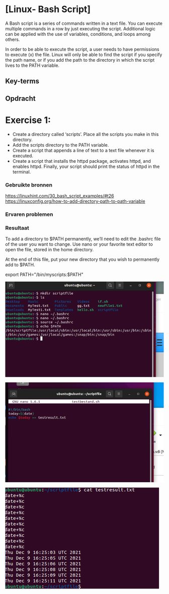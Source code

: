 # [Linux- Bash Script]
A Bash script is a series of commands written in a text file. You can execute multiple commands in a row by just executing the script.
Additional logic can be applied with the use of variables, conditions, and loops among others.

In order to be able to execute the script, a user needs to have permissions to execute (x) the file.
Linux will only be able to find the script if you specify the path name, or if you add the path to the directory in which the script lives to the PATH variable.



## Key-terms


## Opdracht
# Exercise 1:
- Create a directory called ‘scripts’. Place all the scripts you make in this directory.
- Add the scripts directory to the PATH variable.
- Create a script that appends a line of text to a text file whenever it is executed.
- Create a script that installs the httpd package, activates httpd, and enables httpd. Finally, your script should print the status of httpd in the terminal.

### Gebruikte bronnen
https://linuxhint.com/30_bash_script_examples/#t26
https://linuxconfig.org/how-to-add-directory-path-to-path-variable
### Ervaren problemen


### Resultaat
To add a directory to $PATH permanently, we’ll need to edit the .bashrc file of the user you want to change. Use nano or your favorite text editor to open the file, stored in the home directory.

At the end of this file, put your new directory that you wish to permanently add to $PATH.

export PATH="/bin/myscripts:$PATH"

![alt text](https://github.com/techgrounds/cloud-6-repo-rupaliBC/blob/main/00_includes/B1.png)

![alt text](https://github.com/techgrounds/cloud-6-repo-rupaliBC/blob/main/00_includes/bsh1.png)

![alt text](https://github.com/techgrounds/cloud-6-repo-rupaliBC/blob/main/00_includes/bsh2.png)




